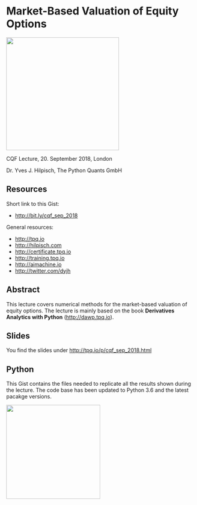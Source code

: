 Market-Based Valuation of Equity Options
========================================

<img src="http://hilpisch.com/images/tpq_bootcamp.png" width=300px>

CQF Lecture, 20. September 2018, London

Dr. Yves J. Hilpisch, The Python Quants GmbH

Resources
---------

Short link to this Gist:

* http://bit.ly/cqf_sep_2018

General resources:

* http://tpq.io
* http://hilpisch.com
* http://certificate.tpq.io
* http://training.tpq.io
* http://aimachine.io
* http://twitter.com/dyjh

Abstract
--------
This lecture covers numerical methods for the market-based valuation of equity options. The lecture is mainly based on the book **Derivatives Analytics with Python** (http://dawp.tpq.io).

Slides
------
You find the slides under http://tpq.io/p/cqf_sep_2018.html

Python
------
This Gist contains the files needed to replicate all the results shown during the lecture. The code base has been updated to Python 3.6 and the latest pacakge versions.

<img src="http://hilpisch.com/tpq_logo.png" width=250px>
